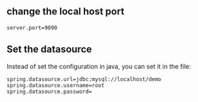 ## change the local host port
```
server.port=9090
```

## Set the datasource

Instead of set the configuration in java, you can set it in the file:
```
spring.datasource.url=jdbc:mysql://localhost/demo
spring.datasource.username=root
spring.datasource.password=
```
